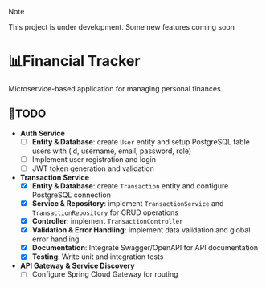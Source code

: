 > [!NOTE]
> This project is under development.
> Some new features coming soon

# 📊Financial Tracker
Microservice-based application for managing personal finances.

## 🚀TODO

- **Auth Service**
  - [ ] **Entity & Database**: create `User` entity and setup PostgreSQL table users with (id, username, email, password, role)
  - [ ] Implement user registration and login
  - [ ] JWT token generation and validation
- **Transaction Service**
  - [x] **Entity & Database**: create `Transaction` entity and configure PostgreSQL connection
  - [x] **Service & Repository**: implement `TransactionService` and `TransactionRepository` for CRUD operations
  - [x] **Controller**: implement `TransactionController`
  - [x] **Validation & Error Handling**: Implement data validation and global error handling
  - [x] **Documentation**: Integrate Swagger/OpenAPI for API documentation
  - [x] **Testing**: Write unit and integration tests
- **API Gateway & Service Discovery**
  - [ ] Configure Spring Cloud Gateway for routing
